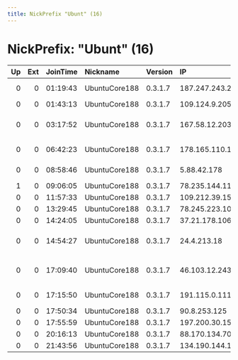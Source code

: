 ```yaml
---
title: NickPrefix "Ubunt" (16)
---
```


# NickPrefix: "Ubunt" (16)

|   Up |   Ext | JoinTime   | Nickname      | Version   | IP              | AS                                       | CC   |   ORp |   Dirp | OS    | Contact   |   eFamMembers |
|-----:|------:|:-----------|:--------------|:----------|:----------------|:-----------------------------------------|:-----|------:|-------:|:------|:----------|--------------:|
|    0 |     0 | 01:19:43   | UbuntuCore188 | 0.3.1.7   | 187.247.243.233 | Mega Cable, S.A. de C.V.                 | mx   | 36449 |      0 | Linux | None      |             1 |
|    0 |     0 | 01:43:13   | UbuntuCore188 | 0.3.1.7   | 109.124.9.205   | LLC TOMTEL                               | ru   | 37225 |      0 | Linux | None      |             1 |
|    0 |     0 | 03:17:52   | UbuntuCore188 | 0.3.1.7   | 167.58.12.203   | Administracion Nacional de Telecomunicac | uy   | 45061 |      0 | Linux | None      |             1 |
|    0 |     0 | 06:42:23   | UbuntuCore188 | 0.3.1.7   | 178.165.110.196 | Maxnet Telecom, Ltd                      | ua   | 45831 |      0 | Linux | None      |             1 |
|    0 |     0 | 08:58:46   | UbuntuCore188 | 0.3.1.7   | 5.88.42.178     | Vodafone Italia S.p.A.                   | it   | 43979 |      0 | Linux | None      |             1 |
|    1 |     0 | 09:06:05   | UbuntuCore188 | 0.3.1.7   | 78.235.144.11   | Free SAS                                 | fr   | 44347 |      0 | Linux | None      |             1 |
|    0 |     0 | 11:57:33   | UbuntuCore188 | 0.3.1.7   | 109.212.39.153  | Orange                                   | fr   | 33339 |      0 | Linux | None      |             1 |
|    0 |     0 | 13:29:45   | UbuntuCore188 | 0.3.1.7   | 78.245.223.108  | Free SAS                                 | fr   | 44405 |      0 | Linux | None      |             1 |
|    0 |     0 | 14:24:05   | UbuntuCore188 | 0.3.1.7   | 37.21.178.106   | PJSC Rostelecom                          | ru   | 37659 |      0 | Linux | None      |             1 |
|    0 |     0 | 14:54:27   | UbuntuCore188 | 0.3.1.7   | 24.4.213.18     | Comcast Cable Communications, LLC        | us   | 43325 |      0 | Linux | None      |             1 |
|    0 |     0 | 17:09:40   | UbuntuCore188 | 0.3.1.7   | 46.103.12.243   | Cyprus Telecommunications Authority      | gr   | 33629 |      0 | Linux | None      |             1 |
|    0 |     0 | 17:15:50   | UbuntuCore188 | 0.3.1.7   | 191.115.0.111   | TELEFNICA CHILE S.A.                     | cl   | 44625 |      0 | Linux | None      |             1 |
|    0 |     0 | 17:50:34   | UbuntuCore188 | 0.3.1.7   | 90.8.253.125    | Orange                                   | fr   | 36483 |      0 | Linux | None      |             1 |
|    0 |     0 | 17:55:59   | UbuntuCore188 | 0.3.1.7   | 197.200.30.155  | Telecom Algeria                          | dz   | 36373 |      0 | Linux | None      |             1 |
|    0 |     0 | 20:16:13   | UbuntuCore188 | 0.3.1.7   | 88.170.134.70   | Free SAS                                 | fr   | 44299 |      0 | Linux | None      |             1 |
|    0 |     0 | 21:43:56   | UbuntuCore188 | 0.3.1.7   | 134.190.144.107 | Dalhousie University                     | ca   | 43095 |      0 | Linux | None      |             1 |
